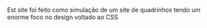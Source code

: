  Est site foi feito como simulação de um site de quadrinhos tendo um enorme foco no design voltado ao CSS